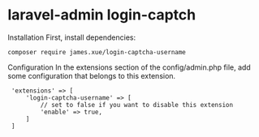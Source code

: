 laravel-admin login-captch
======
Installation
First, install dependencies:

    composer require james.xue/login-captcha-username
 
Configuration
 In the extensions section of the config/admin.php file, add some configuration that belongs to this extension.
 
     'extensions' => [
         'login-captcha-username' => [
             // set to false if you want to disable this extension
             'enable' => true,
         ]
     ]
 
 